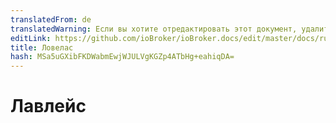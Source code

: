 ```yaml
---
translatedFrom: de
translatedWarning: Если вы хотите отредактировать этот документ, удалите поле «translatedFrom», в противном случае этот документ будет снова автоматически переведен
editLink: https://github.com/ioBroker/ioBroker.docs/edit/master/docs/ru/viz/lovelace.md
title: Ловелас
hash: MSa5uGXibFKDWabmEwjWJULVgKGZp4ATbHg+eahiqDA=
---
```

# Лавлейс
